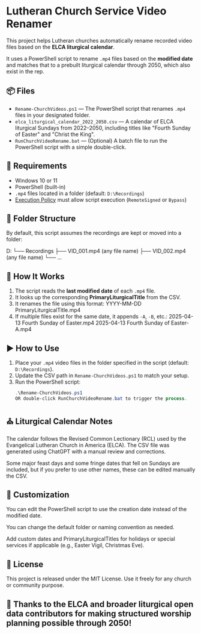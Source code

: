 # Lutheran Church Service Video Renamer

This project helps Lutheran churches automatically rename recorded video files based on the **ELCA liturgical calendar**. 

It uses a PowerShell script to rename `.mp4` files based on the **modified date** and matches that to a prebuilt liturgical calendar through 2050, which also exist in the rep.

## 📦 Files

- `Rename-ChurchVideos.ps1` — The PowerShell script that renames `.mp4` files in your designated folder.
- `elca_liturgical_calendar_2022_2050.csv` — A calendar of ELCA liturgical Sundays from 2022–2050, including titles like "Fourth Sunday of Easter" and "Christ the King".
- `RunChurchVideoRename.bat` — (Optional) A batch file to run the PowerShell script with a simple double-click.

## 🔧 Requirements

- Windows 10 or 11
- PowerShell (built-in)
- `.mp4` files located in a folder (default: `D:\Recordings`)
- [Execution Policy](https://learn.microsoft.com/en-us/powershell/module/microsoft.powershell.security/set-executionpolicy) must allow script execution (`RemoteSigned` or `Bypass`)

## 📁 Folder Structure

By default, this script assumes the recordings are kept or moved into a folder:

D:
└── Recordings
├── VID_001.mp4 (any file name)
├── VID_002.mp4 (any file name)
└── ...

## 🧠 How It Works

1. The script reads the **last modified date** of each `.mp4` file.
2. It looks up the corresponding **PrimaryLiturgicalTitle** from the CSV.
3. It renames the file using this format:
    YYYY-MM-DD PrimaryLiturgicalTitle.mp4
5. If multiple files exist for the same date, it appends `-A`, `-B`, etc.:
    2025-04-13 Fourth Sunday of Easter.mp4
    2025-04-13 Fourth Sunday of Easter-A.mp4

## ▶️ How to Use

1. Place your `.mp4` video files in the folder specified in the script (default: `D:\Recordings`).
2. Update the CSV path in `Rename-ChurchVideos.ps1` to match your setup.
3. Run the PowerShell script:
   ```powershell
   .\Rename-ChurchVideos.ps1
   OR double-click RunChurchVideoRename.bat to trigger the process.

## ⛪ Liturgical Calendar Notes
The calendar follows the Revised Common Lectionary (RCL) used by the Evangelical Lutheran Church in America (ELCA). The CSV file was generated using ChatGPT with a manual review and corrections.

Some major feast days and some fringe dates that fell on Sundays are included, but if you prefer to use other names, these can be edited manually the CSV.

## 📝 Customization
You can edit the PowerShell script to use the creation date instead of the modified date.

You can change the default folder or naming convention as needed.

Add custom dates and PrimaryLiturgicalTitles for holidays or special services if applicable (e.g., Easter Vigil, Christmas Eve).

## 📜 License
This project is released under the MIT License. Use it freely for any church or community purpose.

## 🙏 Thanks to the ELCA and broader liturgical open data contributors for making structured worship planning possible through 2050!




